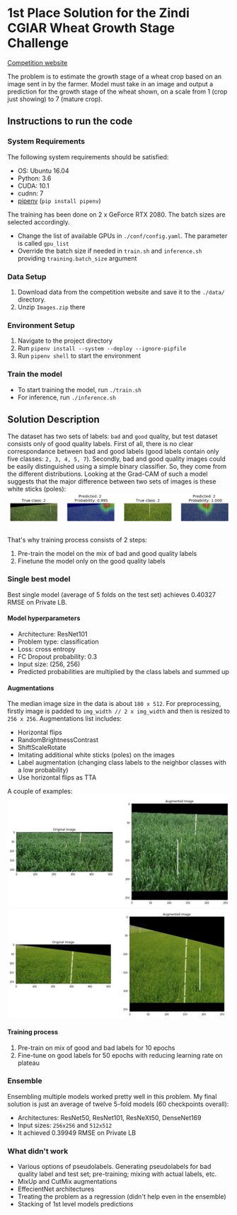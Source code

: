 # 1st Place Solution for the Zindi CGIAR Wheat Growth Stage Challenge
[Competition website](https://zindi.africa/competitions/cgiar-wheat-growth-stage-challenge)

The problem is to estimate the growth stage of a wheat crop based on an image sent in by the farmer. Model must take in an image and output a prediction for the growth stage of the wheat shown, on a scale from 1 (crop just showing) to 7 (mature crop).

## Instructions to run the code

### System Requirements
The following system requirements should be satisfied:
* OS: Ubuntu 16.04
* Python: 3.6
* CUDA: 10.1
* cudnn: 7
* [pipenv](https://github.com/pypa/pipenv) (`pip install pipenv`)

The training has been done on 2 x GeForce RTX 2080. The batch sizes are selected accordingly.
* Change the list of available GPUs in `./conf/config.yaml`. The parameter is called `gpu_list`
* Override the batch size if needed in `train.sh` and `inference.sh` providing `training.batch_size` argument 

### Data Setup
1. Download data from the competition website and save it to the `./data/` directory.
2. Unzip `Images.zip` there

### Environment Setup
1. Navigate to the project directory
2. Run `pipenv install --system --deploy --ignore-pipfile`
3. Run `pipenv shell` to start the environment

### Train the model
* To start training the model, run `./train.sh`
* For inference, run `./inference.sh`

## Solution Description
The dataset has two sets of labels: `bad` and `good` quality, but test dataset consists only of good quality labels.
First of all, there is no clear correspondance between bad and good labels (good labels contain only five classes: `2, 3, 4, 5, 7`).
Secondly, bad and good quality images could be easily distinguished using a simple binary classifier. So, they come from the different distributions. Looking at the Grad-CAM of such a model suggests that the major difference between two sets of images is these white sticks (poles):
![](imgs/gradcam_quality.png?raw=true "Grad-CAM")

That's why training process consists of 2 steps:
1. Pre-train the model on the mix of bad and good quality labels
2. Finetune the model only on the good quality labels

### Single best model
Best single model (average of 5 folds on the test set) achieves 0.40327 RMSE on Private LB.

#### Model hyperparameters
* Architecture: ResNet101
* Problem type: classification
* Loss: cross entropy
* FC Dropout probability: 0.3
* Input size: (256, 256)
* Predicted probabilities are multiplied by the class labels and summed up

#### Augmentations
The median image size in the data is about `180 x 512`. For preprocessing, firstly image is padded to `img_width // 2 x img_width` and then is resized to `256 x 256`. Augmentations list includes:
* Horizontal flips
* RandomBrightnessContrast
* ShiftScaleRotate
* Imitating additional white sticks (poles) on the images
* Label augmentation (changing class labels to the neighbor classes with a low probability)
* Use horizontal flips as TTA

A couple of examples:
![](imgs/augmentation_1.png?raw=true "augmentation_1")
![](imgs/augmentation_2.png?raw=true "augmentation_2")

#### Training process
1. Pre-train on mix of good and bad labels for 10 epochs
2. Fine-tune on good labels for 50 epochs with reducing learning rate on plateau

### Ensemble
Ensembling multiple models worked pretty well in this problem. My final solution is just an average of twelve 5-fold models (60 checkpoints overall):
* Architectures: ResNet50, ResNet101, ResNeXt50, DenseNet169
* Input sizes: `256x256` and `512x512`
* It achieved 0.39949 RMSE on Private LB

### What didn't work
* Various options of pseudolabels. Generating pseudolabels for bad quality label and test set; pre-training; mixing with actual labels, etc.
* MixUp and CutMix augmentations
* EffecientNet architectures
* Treating the problem as a regression (didn't help even in the ensemble)
* Stacking of 1st level models predictions
